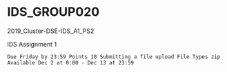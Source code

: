 # IDS_GROUP020
2019_Cluster-DSE-IDS_A1_PS2


IDS Assignment 1

    Due Friday by 23:59 Points 10 Submitting a file upload File Types zip Available Dec 2 at 0:00 - Dec 13 at 23:59
